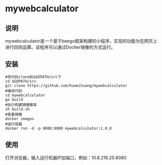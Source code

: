 # mywebcalculator

## 说明

mywebcalculator是一个基于beego框架构建的小程序，实现的功能为在网页上进行四则运算。该程序可以通过Docker镜像的方式运行。

## 安装

```shell
#将代码clone到$GOPATH/src下
cd $GOPATH/src
git clone https://github.com/huweihuang/mywebcalculator
#编译代码
cd mywebcalculator
go build
#执行构建镜像脚本
sh build.sh
#查看镜像
docker images
#运行容器
docker run -d -p 8080:8080 mywebcalculator:1.0.0
```

## 使用

打开浏览器，输入运行机器IP加端口，例如：10.8.216.25:8080

